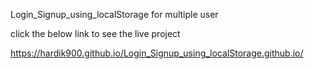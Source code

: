  Login_Signup_using_localStorage for multiple user
 
click the below link to see the live project

https://hardik900.github.io/Login_Signup_using_localStorage.github.io/
